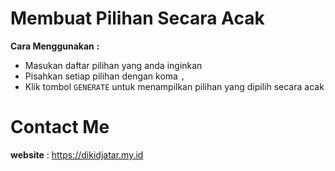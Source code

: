 # Membuat Pilihan Secara Acak

**Cara Menggunakan** **:** 

- Masukan daftar pilihan yang anda inginkan
- Pisahkan setiap pilihan dengan koma `,`
- Klik tombol `GENERATE` untuk menampilkan pilihan yang dipilih secara acak

# Contact Me

**website** : https://dikidjatar.my.id
